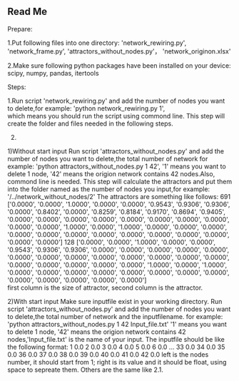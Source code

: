 Read Me
--------------------------
Prepare:

1.Put following files into one directory:
  'network_rewiring.py',
  'network_frame.py',
  'attractors_without_nodes.py'，
  'network_originon.xlsx'

2.Make sure following python packages have been installed on your device:
  scipy,
  numpy,
  pandas,
  itertools
  
Steps:

1.Run script 'network_rewiring.py' and add the number of nodes you want to delete,for example:
      'python network_rewiring.py 1',          
  which means you should run the script using commond line.
  This step will create the folder and files needed in the following steps.
  
2.
  1)Without start input
  Run script 'attractors_without_nodes.py' and add the number of nodes you want to delete,the total number of network 
  for example:
      'python attractors_without_nodes.py 1 42',
  '1' means you want to delete 1 node, '42' means the origion network contains 42 nodes.Also, commond line is needed.
  This step will calculate the attractors and put them into the folder named as the number of nodes you input,for example:
      '/../network_without_nodes/2'
  The attractors are something like follows:
      691	['0.0000', '0.0000', '1.0000', '0.0000', '0.0000', '0.9543', '0.9306', '0.9306', '0.0000', '0.8402', '0.0000', '0.8259', '0.8184', '0.9170', '0.8694', '0.9405', '0.0000', '0.0000', '0.0000', '0.0000', '0.0000', '0.0000', '0.0000', '0.0000', '0.0000', '0.0000', '1.0000', '0.0000', '1.0000', '0.0000', '0.0000', '0.0000', '0.0000', '0.0000', '0.0000', '0.0000', '0.0000', '0.0000', '0.0000', '0.0000', '0.0000', '0.0000']
      128	['0.0000', '0.0000', '1.0000', '0.0000', '0.0000', '0.9543', '0.9306', '0.9306', '0.0000', '0.0000', '0.0000', '0.0000', '0.0000', '0.0000', '0.0000', '0.0000', '0.0000', '0.0000', '0.0000', '0.0000', '0.0000', '0.0000', '0.0000', '0.0000', '0.0000', '0.0000', '1.0000', '0.0000', '1.0000', '0.0000', '0.0000', '0.0000', '0.0000', '0.0000', '0.0000', '0.0000', '0.0000', '0.0000', '0.0000', '0.0000', '0.0000', '0.0000']   
  first column is the size of attractor, second column is the attractor.
  
  2)With start input
  Make sure inputfile exist in your working directory.
  Run script 'attractors_without_nodes.py' and add the number of nodes you want to delete,the total number of network and the inputfilename.
  for example:
        'python attractors_without_nodes.py 1 42 Input_file.txt'
  '1' means you want to delete 1 node, '42' means the origion network contains 42 nodes,'Input_file.txt' is the name of your input.
  The inputfile should be like the following format:
        1	0.0
        2	0.0
        3	0.0
        4	0.0
        5	0.0
        6	0.0
        ...
        33	0.0
        34	0.0
        35	0.0
        36	0.0
        37	0.0
        38	0.0
        39	0.0
        40	0.0
        41	0.0
        42	0.0
   left is the nodes number, it should start from 1;
   right is its value and it should be float, using space to sepreate them.
   Others are the same like 2.1.